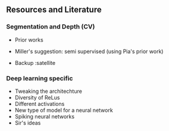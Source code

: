 ## Resources and Literature


### Segmentation and Depth (CV)
- Prior works
- Miller's suggestion: semi supervised (using Pia's prior work)


- Backup :satellite


### Deep learning specific

- Tweaking the architechture
- Diversity of ReLus
- Different activations
- New type of model for a neural network
- Spiking neural networks
- Sir's ideas


